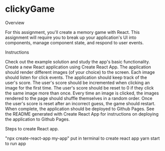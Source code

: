 # clickyGame

Overview

For this assignment, you'll create a memory game with React. This assignment will require you to break up your application's UI into components, manage component state, and respond to user events.


Instructions


Check out the example solution and study the app's basic functionality.
Create a new React application using Create React App.
The application should render different images (of your choice) to the screen. Each image should listen for click events.
The application should keep track of the user's score. The user's score should be incremented when clicking an image for the first time. The user's score should be reset to 0 if they click the same image more than once.
Every time an image is clicked, the images rendered to the page should shuffle themselves in a random order.
Once the user's score is reset after an incorrect guess, the game should restart.
When complete, the application should be deployed to Github Pages. See the README generated with Create React App for instructions on deploying the application to Github Pages.


Steps to create React app.

"npx create-react-app my-app" put in terminal to create react app
yarn start to run app
